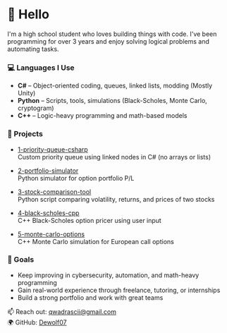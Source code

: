 # 👋 Hello

I'm a high school student who loves building things with code. I've been programming for over 3 years and enjoy solving logical problems and automating tasks.

### 💻 Languages I Use
- **C#** – Object-oriented coding, queues, linked lists, modding (Mostly Unity)
- **Python** – Scripts, tools, simulations (Black-Scholes, Monte Carlo, cryptogram)
- **C++** – Logic-heavy programming and math-based models

### 🔧 Projects

- [1-priority-queue-csharp](./1priority-queue-csharp)  
  Custom priority queue using linked nodes in C# (no arrays or lists)

- [2-portfolio-simulator](./2portfolio-simulator)  
  Python simulator for option portfolio P/L

- [3-stock-comparison-tool](./3stock-comparison-tool)  
  Python script comparing volatility, returns, and prices of two stocks

- [4-black-scholes-cpp](./4black-scholes-cpp)  
  C++ Black-Scholes option pricer using user input

- [5-monte-carlo-options](./5monte-carlo-options)  
  C++ Monte Carlo simulation for European call options

### 🎯 Goals
- Keep improving in cybersecurity, automation, and math-heavy programming  
- Gain real-world experience through freelance, tutoring, or internships  
- Build a strong portfolio and work with great teams

📫 Reach out: qwadrascii@gmail.com  
🌍 GitHub: [Dewolf07](https://github.com/DEWOLF07)

